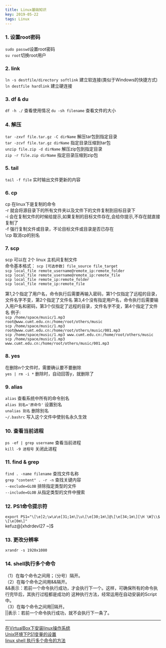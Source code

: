 ```yaml
---
title: Linux基础知识
key: 2019-05-22
tags: Linux
---
```


### 1. 设置root密码
`sudo passwd`设置root密码  
`su root`切换root用户
### 2. link
`ln -s destfile/directory softlink` 建立软连接(类似于Windows的快捷方式)   
`ln destfile hardlink`              建立硬连接
### 3. df & du
`df -h ./`        查看使用情况
`du -sh filename` 查看文件的大小
### 4. 解压
`tar -zxvf file.tar.gz -C dirName` 解压tar包到指定目录  
`tar -zcvf file.tar.gz dirName`    指定目录压缩到tar包  
`unzip file.zip -d dirName` 解压zip包到指定目录  
`zip -r file.zip dirName`   指定目录压缩到zip包
### 5. tail
`tail -f file` 实时输出文件更新的内容
### 6. cp
cp 在linux下是复制的命令  
-r 就会将源目录下的所有文件夹以及文件下的文件复制到目标目录下  
-i 会在复制文件的时候给提示,如果复制的目标文件存在,会给你提示,不存在就直接复制了  
-f 强行复制文件或目录，不论目标文件或目录是否已存在  
\cp 取消cp的别名
### 7. scp
scp 可以在 2个 linux 主机间复制文件  
命令基本格式： `scp [可选参数] file_source file_target`  
`scp local_file remote_username@remote_ip:remote_folder`    
`scp local_file remote_username@remote_ip:remote_file`  
`scp local_file remote_ip:remote_folder`  
`scp local_file remote_ip:remote_file`  

第1,2个指定了用户名，命令执行后需要再输入密码，第1个仅指定了远程的目录，文件名字不变，第2个指定了文件名
第3,4个没有指定用户名，命令执行后需要输入用户名和密码，第3个仅指定了远程的目录，文件名字不变，第4个指定了文件名
例子:  
`scp /home/space/music/1.mp3 root@www.cumt.edu.cn:/home/root/others/music`  
`scp /home/space/music/1.mp3 root@www.cumt.edu.cn:/home/root/others/music/001.mp3`   
`scp /home/space/music/1.mp3 www.cumt.edu.cn:/home/root/others/music`  
`scp /home/space/music/1.mp3 www.cumt.edu.cn:/home/root/others/music/001.mp3`   
### 8. yes
在删除n个文件时，需要确认要不要删除  
`yes | rm -i *`  删除时，自动回答y，就删除了
### 9. alias
`alias` 查看系统中所有的命令别名  
`alias 别名='原命令'` 设置别名  
`unalias 别名` 删除别名  
`~/.bashrc` 写入这个文件中使别名永久生效
### 10. 查看当前进程
`ps -ef | grep username` 查看当前进程  
`kill -9 进程号` 关闭此进程
### 11. find & grep
`find . -name filename` 查找文件名称  
`grep "content" . -r -n` 查找关键内容  
`--exclude=GLOB` 排除指定类型的文件  
`--include=GLOB` 从指定类型的文件中搜索
### 12. PS1命令提示符
`export PS1="\[\e]2;\w\a\e[31;1m\]\u\[\e[30;1m\]@\[\e[34;1m\][\H \W]\\$ \[\e[0m\]"`  
kefuz@[xhdrdevl27 ~]$
### 13. 更改分辨率
`xrandr -s 1920x1080`
### 14. shell执行多个命令
（1）在每个命令之间用；（分号）隔开。  
（2）在每个命令之间用&&隔开。  
 &&表示：若前一个命令执行成功，才会执行下一个。这样，可确保所有的命令执行完毕后，其执行过程都是成功的
这种执行方法，经常运用在自动安装的Script中。  
（3）在每个命令之间用||隔开。  
 ||表示：若前一个命令执行成功，就不会执行下一条了。  
 
----

[在VirtualBox下安装linux操作系统](https://blog.csdn.net/yuchao2015/article/details/52132270)  
[Unix环境下PS1变量的设置](https://www.cnblogs.com/undead/p/3741764.html)  
[linux shell 执行多个命令的方法](https://blog.csdn.net/ysdaniel/article/details/6127860)  
